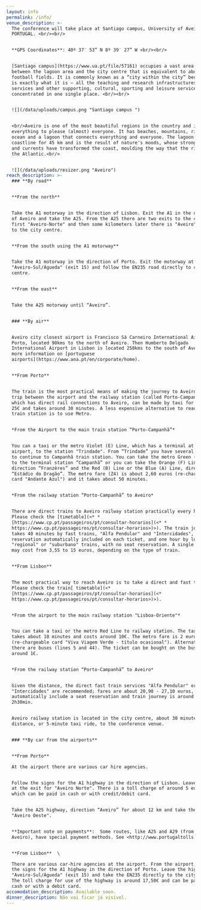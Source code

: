 ```yaml
---
layout: info
permalink: /info/
venue_description: >-
  The conference will take place at Santiago campus, University of Aveiro,
  PORTUGAL. <br/><br/>


  **GPS Coordinates**: 40º 37′ 53” N 8º 39′ 27” W <br/><br/>


  [Santiago campus](https://www.ua.pt/file/57161) occupies a vast area situated
  between the lagoon area and the city centre that is equivalent to about 92
  football fields. It is commonly known as a “city within the city” because that
  is exactly what it is – all the teaching and research infrastructures, central
  services and other supporting, cultural, sporting and leisure services are
  concentrated in one single place. <br/><br/>


  ![](/data/uploads/campus.png "Santiago campus ")


  <br/>Aveiro is one of the most beautiful regions in the country and it has
  everything to please (almost) everyone. It has beaches, mountains, rivers, an
  ocean and a lagoon that connects everything and everyone. The lagoon hugs the
  coastline for 45 km and is the result of nature's moods, whose strong winds
  and currents have transformed the coast, moulding the way that the rivers meet
  the Atlantic.<br/>


  ![](/data/uploads/resizer.png "Aveiro")
reach_description: >-
  ### **By road**


  **From the north** 


  Take the A1 motorway in the direction of Lisbon. Exit the A1 in the direction
  of Aveiro and take the A25. From the A25 there are two exits to the city,
  first "Aveiro-Norte" and then some kilometers later there is "Aveiro", closer
  to the city centre.


  **From the south using the A1 motorway**


  Take the A1 motorway in the direction of Porto. Exit the motorway at
  "Aveiro-Sul/Águeda" (exit 15) and follow the EN235 road directly to city
  centre.


  **From the east**


  Take the A25 motorway until “Aveiro”.


  ### **By air**


  Aveiro city closest airport is Francisco Sá Carneiro International Airport in
  Porto, located 90kms to the north of Aveiro. Then Humberto Delgado
  International Airport in Lisbon is located 250kms to the south of Aveiro. For
  more information on [portuguese
  airports](https://www.ana.pt/en/corporate/home).


  **From Porto**


  The train is the most practical means of making the journey to Aveiro. The
  trip between the airport and the railway station (called Porto-Campanhã),
  which has direct rail connections to Aveiro, can be made by taxi for around
  25€ and takes around 30 minutes. A less expensive alternative to reach the
  train station is to use Metro.


  *From the Airport to the main train station “Porto-Campanhã”*


  You can a taxi or the metro Violet (E) Line, which has a terminal at the
  airport, to the station "Trindade". From “Trindade” you have several options
  to continue to Campanhã train station. You can take the metro Green (C) Line
  to the terminal station “Campanhã” or you can take the Orange (F) Line,
  direction “Franzêres” and the Red (B) Line or the Blue (A) Line, direction
  “Estádio do Dragão”. The metro fare (Z4) is about 2,60 euros (re-chargeable
  card "Andante Azul") and it takes about 50 minutes.


  *From the railway station “Porto-Campanhã” to Aveiro*


  There are direct trains to Aveiro railway station practically every hour.
  Please check the [timetable](<* *
  [https://www.cp.pt/passageiros/pt/consultar-horarios](<* *
  https://www.cp.pt/passageiros/pt/consultar-horarios>)>). The train journey
  takes 40 minutes by fast trains, "Alfa Pendular" and "Intercidades", with seat
  reservation automatically included on each ticket, and one hour by local
  "regional" or "suburbano" trains, with no seat reservation. A single ticket
  may cost from 3,55 to 15 euros, depending on the type of train.


  **From Lisbon**


  The most practical way to reach Aveiro is to take a direct and fast train. 
  Please check the train[ timetable](<* 
  [https://www.cp.pt/passageiros/pt/consultar-horarios](<*
  https://www.cp.pt/passageiros/pt/consultar-horarios>)>).


  *From the airport to the main railway station "Lisboa-Oriente"*


  You can take a taxi or the metro Red Line to railway station. The taxi ride
  takes about 10 minutes and costs around 10€. The metro fare is 2 euros
  (re-chargeable card "Viva Viagem Verde - título ocasional"). Alternatively,
  there are buses (lines 5 and 44). The ticket can be bought on the bus for
  around 1€. 


  *From the railway station “Porto-Campanhã” to Aveiro*  


  Given the distance, the direct fast train services "Alfa Pendular" or
  "Intercidades" are recommended; fares are about 20,90 - 27,10 euros, tickets
  automatically include a seat reservation and train journey is around 2h -
  2h30min.


  Aveiro railway station is located in the city centre, about 30 minutes walking
  distance, or 5-minute taxi ride, to the conference venue.


  ### **By car from the airports** 


  **From Porto** 

  At the airport there are various car hire agencies.


  Follow the signs for the A1 highway in the direction of Lisbon. Leave the A1
  at the exit for "Aveiro Norte". There is a toll charge of around 5 euros,
  which can be paid in cash or with credit/debit card.  


  Take the A25 highway, direction “Aveiro” for about 12 km and take the exit
  "Aveiro Oeste".


  **Important note on payments**:  Some routes, like A25 and A29 (from Porto to
  Aveiro), have special payment methods. See <http://www.portugaltolls.com/>


  **From Lisbon**  \

  There are various car-hire agencies at the airport. From the airport, follow
  the signs for the A1 highway in the direction of Porto. Leave the highway at
  "Aveiro-Sul/Águeda" (exit 15) and take the EN235 directly to the city centre.
  The toll charge for use of the highway is around 17,50€ and can be paid in
  cash or with a debit card.
accomodation_description: Available soon.
dinner_description: Não vai ficar já visível.
---
```


